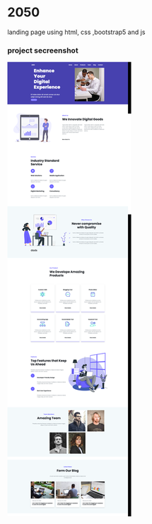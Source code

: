 # 2050
landing page using html, css ,bootstrap5 and js


### project secreenshot 
![](https://github.com/hamidoASA/2050/blob/main/secreenshot.png)
